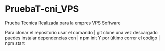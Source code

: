 # PruebaT-cni_VPS
Prueba Técnica Realizada para la empres VPS Software


Para clonar el repositorio usar el comando | git clone <url del repositorio>
una vez descargado puedes instalar dependencias con | npm init 
Y por último correr el código | npm start 
